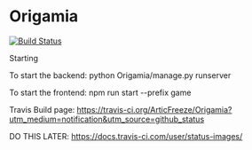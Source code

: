 # Origamia
[![Build Status](https://travis-ci.org/ArticFreeze/Origamia.svg?branch=master)](https://travis-ci.org/ArticFreeze/Origamia)

Starting

To start the backend:
python Origamia/manage.py runserver

To start the frontend:
npm run start --prefix game

Travis Build page:
https://travis-ci.org/ArticFreeze/Origamia?utm_medium=notification&utm_source=github_status

DO THIS LATER: https://docs.travis-ci.com/user/status-images/
